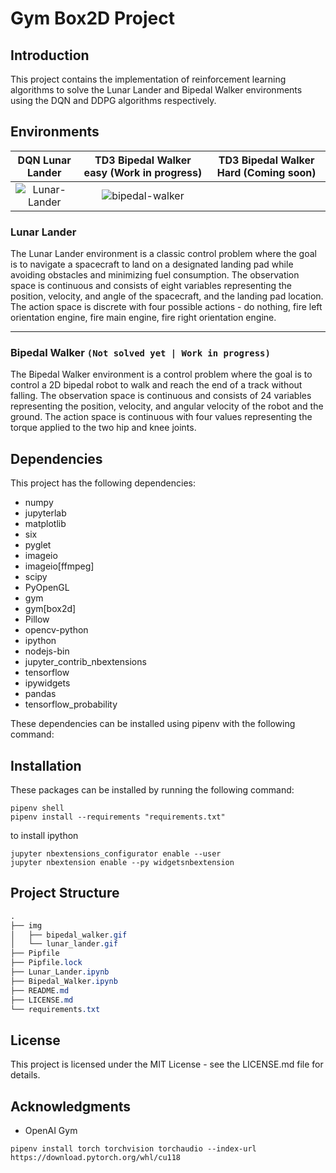 # Gym Box2D Project
## Introduction
This project contains the implementation of reinforcement learning algorithms to solve the Lunar Lander and Bipedal Walker environments using the DQN and DDPG algorithms respectively.

## Environments
| DQN Lunar Lander | TD3 Bipedal Walker easy (Work in progress) | TD3 Bipedal Walker Hard (Coming soon) |
|:-------------------:|:-------------------:|:-------------------:|
| ![Lunar-Lander](./img/lunar_lander.gif) | ![bipedal-walker](./img/bipedal_walker_easy.gif) |  |

### Lunar Lander
The Lunar Lander environment is a classic control problem where the goal is to navigate a spacecraft to land on a designated landing pad while avoiding obstacles and minimizing fuel consumption. The observation space is continuous and consists of eight variables representing the position, velocity, and angle of the spacecraft, and the landing pad location. The action space is discrete with four possible actions - do nothing, fire left orientation engine, fire main engine, fire right orientation engine.

---
### Bipedal Walker `(Not solved yet | Work in progress)`
The Bipedal Walker environment is a control problem where the goal is to control a 2D bipedal robot to walk and reach the end of a track without falling. The observation space is continuous and consists of 24 variables representing the position, velocity, and angular velocity of the robot and the ground. The action space is continuous with four values representing the torque applied to the two hip and knee joints.

## Dependencies
This project has the following dependencies:

- numpy
- jupyterlab
- matplotlib
- six
- pyglet
- imageio
- imageio[ffmpeg]
- scipy
- PyOpenGL
- gym
- gym[box2d]
- Pillow
- opencv-python
- ipython
- nodejs-bin
- jupyter_contrib_nbextensions
- tensorflow
- ipywidgets
- pandas
- tensorflow_probability

These dependencies can be installed using pipenv with the following command:

## Installation
These packages can be installed by running the following command:
```
pipenv shell
pipenv install --requirements "requirements.txt"
```
to install ipython
```
jupyter nbextensions_configurator enable --user
jupyter nbextension enable --py widgetsnbextension
```

## Project Structure
```css
.
├── img
│   ├── bipedal_walker.gif
│   └── lunar_lander.gif
├── Pipfile
├── Pipfile.lock
├── Lunar_Lander.ipynb
├── Bipedal_Walker.ipynb
├── README.md
├── LICENSE.md
└── requirements.txt
```
## License
This project is licensed under the MIT License - see the LICENSE.md file for details.


## Acknowledgments

- OpenAI Gym

```
pipenv install torch torchvision torchaudio --index-url https://download.pytorch.org/whl/cu118
```